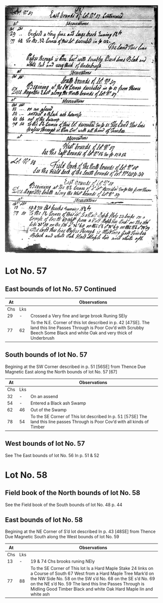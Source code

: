 ![page 52](../image/fieldbook/ovid-page-52.jpg)

# Lot No. 57

## East bounds of lot No. 57 Continued

| At |    | Observations |
| -- | -- | ------------ |
| Chs | Lks | |
29 | - | Crossed a Very fine and large brook Runing SEly
77 | 62 | To the N.E. Corner of this lot described in p. 42 [47SE]. The land this line Passes Through is Poor Cov’d with Scrubby Beech Some Black and white Oak and very thick of Underbrush

## South bounds of lot No. 57

Begining at the SW Corner described in p. 51 [56SE] from Thence Due Magnetic East along the North bounds of lot No. 57 [67]

| At |    | Observations |
| -- | -- | ------------ |
| Chs | Lks | |
32 | - | On an assend
54 | - | Entered a Black ash Swamp
62 | 46 | Out of the Swamp
78 | 54 | To the SE Corner of This lot described In p. 51 [57SE] The land this line passes Through is Poor Cov’d with all kinds of Timber

## West bounds of lot No. 57
See The East bounds of lot No. 56 In p. 51 & 52

# Lot No. 58

## Field book of the North bounds of lot No. 58

See the Field book of the South bounds of lot No. 48 p. 44

## East bounds of lot No. 58

Begining at the NE Corner of S’d lot described In p. 43 [48SE] from Thence Due Magnetic South along the West bounds of lot No. 59

| At |    | Observations |
| -- | -- | ------------ |
| Chs | Lks | |
13 | - | 19 & 74 Chs brooks runing NEly
77 | 88 | To the SE Corner of This lot Is a Hard Maple Stake 24 links on a Course of South 67 West from a Hard Maple Tree Mark’d on the NW Side No. 58 on the SW s’d No. 68 on the SE s’d No. 69 on the NE s’d No. 59 The land this line Passes Through is Midling Good Timber Black and white Oak Hard Maple lin and white ash

